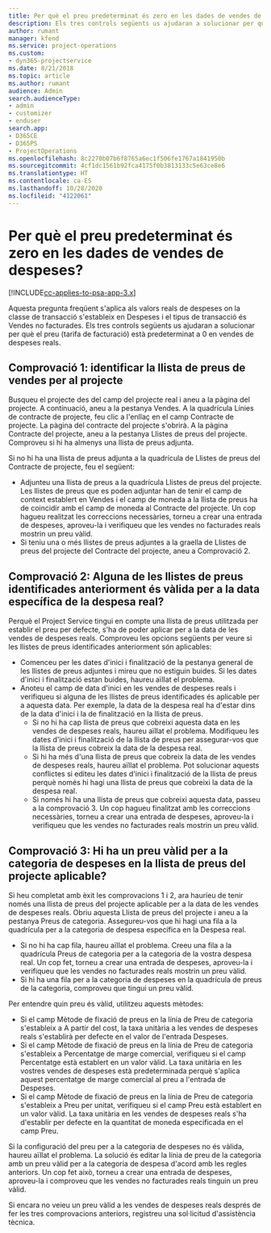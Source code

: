 ```yaml
---
title: Per què el preu predeterminat és zero en les dades de vendes de despeses?
description: Els tres controls següents us ajudaran a solucionar per què el preu està predeterminat a 0 en vendes de despeses reals.
author: rumant
manager: kfend
ms.service: project-operations
ms.custom:
- dyn365-projectservice
ms.date: 8/21/2018
ms.topic: article
ms.author: rumant
audience: Admin
search.audienceType:
- admin
- customizer
- enduser
search.app:
- D365CE
- D365PS
- ProjectOperations
ms.openlocfilehash: 8c2270b07b6f8765a6ec1f506fe1767a1841950b
ms.sourcegitcommit: 4cf1dc1561b92fca4175f0b3813133c5e63ce8e6
ms.translationtype: HT
ms.contentlocale: ca-ES
ms.lasthandoff: 10/28/2020
ms.locfileid: "4122061"
---
```

# <a name="why-is-the-price-defaulting-to-zero-on-expense-sales-actuals"></a>Per què el preu predeterminat és zero en les dades de vendes de despeses?

[!INCLUDE[cc-applies-to-psa-app-3.x](../includes/cc-applies-to-psa-app-3x.md)]

Aquesta pregunta freqüent s'aplica als valors reals de despeses on la classe de transacció s'estableix en Despeses i el tipus de transacció és Vendes no facturades. Els tres controls següents us ajudaran a solucionar per què el preu (tarifa de facturació) està predeterminat a 0 en vendes de despeses reals.

## <a name="check-1-identify-the-sales-price-list-for-project"></a>Comprovació 1: identificar la llista de preus de vendes per al projecte

Busqueu el projecte des del camp del projecte real i aneu a la pàgina del projecte. A continuació, aneu a la pestanya Vendes. A la quadrícula Línies de contracte de projecte, feu clic a l'enllaç en el camp Contracte de projecte. La pàgina del contracte del projecte s'obrirà. A la pàgina Contracte del projecte, aneu a la pestanya Llistes de preus del projecte. Comproveu si hi ha almenys una llista de preus adjunta.

Si no hi ha una llista de preus adjunta a la quadrícula de Llistes de preus del Contracte de projecte, feu el següent:

- Adjunteu una llista de preus a la quadrícula Llistes de preus del projecte. Les llistes de preus que es poden adjuntar han de tenir el camp de context establert en Vendes i el camp de moneda a la llista de preus ha de coincidir amb el camp de moneda al Contracte del projecte. Un cop hagueu realitzat les correccions necessàries, torneu a crear una entrada de despeses, aproveu-la i verifiqueu que les vendes no facturades reals mostrin un preu vàlid.
- Si teniu una o més llistes de preus adjuntes a la graella de Llistes de preus del projecte del Contracte del projecte, aneu a Comprovació 2.

## <a name="check-2-are-any-of-the-price-lists-identified-above-valid-for-the-specific-date-of-the-expense-actual"></a>Comprovació 2: Alguna de les llistes de preus identificades anteriorment és vàlida per a la data específica de la despesa real?

Perquè el Project Service tingui en compte una llista de preus utilitzada per establir el preu per defecte, s'ha de poder aplicar per a la data de les vendes de despeses reals. Comproveu les opcions següents per veure si les llistes de preus identificades anteriorment són aplicables:

- Comenceu per les dates d'inici i finalització de la pestanya general de les llistes de preus adjuntes i mireu que no estiguin buides. Si les dates d'inici i finalització estan buides, haureu aïllat el problema. 
- Anoteu el camp de data d'inici en les vendes de despeses reals i verifiqueu si alguna de les llistes de preus identificades és aplicable per a aquesta data. Per exemple, la data de la despesa real ha d'estar dins de la data d'inici i la de finalització en la llista de preus. 
    - Si no hi ha cap llista de preus que cobreixi aquesta data en les vendes de despeses reals, haureu aïllat el problema. Modifiqueu les dates d'inici i finalització de la llista de preus per assegurar-vos que la llista de preus cobreix la data de la despesa real. 
    - Si hi ha més d'una llista de preus que cobreix la data de les vendes de despeses reals, haureu aïllat el problema. Pot solucionar aquests conflictes si editeu les dates d'inici i finalització de la llista de preus perquè només hi hagi una llista de preus que cobreixi la data de la despesa real. 
    - Si només hi ha una llista de preus que cobreixi aquesta data, passeu a la comprovació 3.
Un cop hagueu finalitzat amb les correccions necessàries, torneu a crear una entrada de despeses, aproveu-la i verifiqueu que les vendes no facturades reals mostrin un preu vàlid.

## <a name="check-3-is-there-a-valid-price-for-the-expense-category-in-the-applicable-project-price-list"></a>Comprovació 3: Hi ha un preu vàlid per a la categoria de despeses en la llista de preus del projecte aplicable? 

Si heu completat amb èxit les comprovacions 1 i 2, ara hauríeu de tenir només una llista de preus del projecte aplicable per a la data de les vendes de despeses reals. Obriu aquesta Llista de preus del projecte i aneu a la pestanya Preus de categoria. Assegureu-vos que hi hagi una fila a la quadrícula per a la categoria de despesa específica en la Despesa real.
 
- Si no hi ha cap fila, haureu aïllat el problema. Creeu una fila a la quadrícula Preus de categoria per a la categoria de la vostra despesa real. Un cop fet, torneu a crear una entrada de despeses, aproveu-la i verifiqueu que les vendes no facturades reals mostrin un preu vàlid. 
- Si hi ha una fila per a la categoria de despeses en la quadrícula de preus de la categoria, comproveu que tingui un preu vàlid.

Per entendre quin preu és vàlid, utilitzeu aquests mètodes:

- Si el camp Mètode de fixació de preus en la línia de Preu de categoria s'estableix a A partir del cost, la taxa unitària a les vendes de despeses reals s'establirà per defecte en el valor de l'entrada Despeses.
- Si el camp Mètode de fixació de preus en la línia de Preu de categoria s'estableix a Percentatge de marge comercial, verifiqueu si el camp Percentatge està establert en un valor vàlid. La taxa unitària en les vostres vendes de despeses està predeterminada perquè s'aplica aquest percentatge de marge comercial al preu a l'entrada de Despeses.
- Si el camp Mètode de fixació de preus en la línia de Preu de categoria s'estableix a Preu per unitat, verifiqueu si el camp Preu està establert en un valor vàlid. La taxa unitària en les vendes de despeses reals s'ha d'establir per defecte en la quantitat de moneda especificada en el camp Preu.

Si la configuració del preu per a la categoria de despeses no és vàlida, haureu aïllat el problema. La solució és editar la línia de preu de la categoria amb un preu vàlid per a la categoria de despesa d'acord amb les regles anteriors. Un cop fet això, torneu a crear una entrada de despeses, aproveu-la i comproveu que les vendes no facturades reals tinguin un preu vàlid.

Si encara no veieu un preu vàlid a les vendes de despeses reals després de fer les tres comprovacions anteriors, registreu una sol·licitud d'assistència tècnica.



